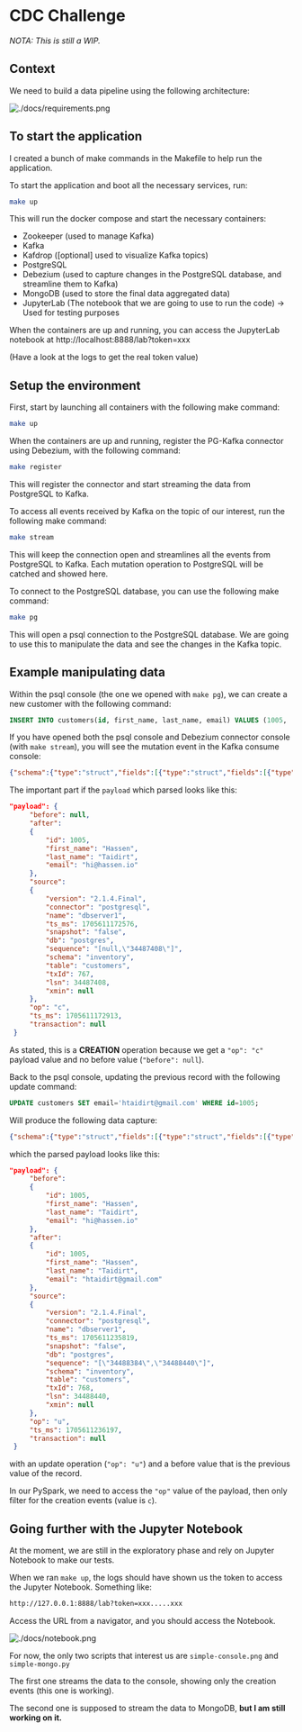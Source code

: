 # CDC Challenge

_NOTA: This is still a WIP._

## Context

We need to build a data pipeline using the following architecture:

![./docs/requirements.png](./docs/requirements.png)

## To start the application

I created a bunch of make commands in the Makefile to help run the application.

To start the application and boot all the necessary services, run:

```bash
make up
```

This will run the docker compose and start the necessary containers:

- Zookeeper (used to manage Kafka)
- Kafka
- Kafdrop ([optional] used to visualize Kafka topics)
- PostgreSQL
- Debezium (used to capture changes in the PostgreSQL database, and streamline them to Kafka)
- MongoDB (used to store the final data aggregated data)
- JupyterLab (The notebook that we are going to use to run the code) -> Used for testing purposes

When the containers are up and running, you can access the JupyterLab notebook at http://localhost:8888/lab?token=xxx

(Have a look at the logs to get the real token value)

## Setup the environment

First, start by launching all containers with the following make command:

```bash
make up
```

When the containers are up and running, register the PG-Kafka connector using Debezium, with the following command:

```bash
make register
```

This will register the connector and start streaming the data from PostgreSQL to Kafka.

To access all events received by Kafka on the topic of our interest, run the following make command:

```bash
make stream
```

This will keep the connection open and streamlines all the events from PostgreSQL to Kafka. Each mutation operation to PostgreSQL will be catched and showed here.

To connect to the PostgreSQL database, you can use the following make command:

```bash
make pg
```

This will open a psql connection to the PostgreSQL database. We are going to use this to manipulate the data and see the changes in the Kafka topic.

## Example manipulating data

Within the psql console (the one we opened with `make pg`), we can create a new customer with the following command:

```sql
INSERT INTO customers(id, first_name, last_name, email) VALUES (1005, 'Hassen', 'Taidirt', 'hi@hassen.io');
```

If you have opened both the psql console and Debezium connector console (with `make stream`), you will see the mutation event in the Kafka consume console:

```json
{"schema":{"type":"struct","fields":[{"type":"struct","fields":[{"type":"int32","optional":false,"default":0,"field":"id"},{"type":"string","optional":false,"field":"first_name"},{"type":"string","optional":false,"field":"last_name"},{"type":"string","optional":false,"field":"email"}],"optional":true,"name":"dbserver1.inventory.customers.Value","field":"before"},{"type":"struct","fields":[{"type":"int32","optional":false,"default":0,"field":"id"},{"type":"string","optional":false,"field":"first_name"},{"type":"string","optional":false,"field":"last_name"},{"type":"string","optional":false,"field":"email"}],"optional":true,"name":"dbserver1.inventory.customers.Value","field":"after"},{"type":"struct","fields":[{"type":"string","optional":false,"field":"version"},{"type":"string","optional":false,"field":"connector"},{"type":"string","optional":false,"field":"name"},{"type":"int64","optional":false,"field":"ts_ms"},{"type":"string","optional":true,"name":"io.debezium.data.Enum","version":1,"parameters":{"allowed":"true,last,false,incremental"},"default":"false","field":"snapshot"},{"type":"string","optional":false,"field":"db"},{"type":"string","optional":true,"field":"sequence"},{"type":"string","optional":false,"field":"schema"},{"type":"string","optional":false,"field":"table"},{"type":"int64","optional":true,"field":"txId"},{"type":"int64","optional":true,"field":"lsn"},{"type":"int64","optional":true,"field":"xmin"}],"optional":false,"name":"io.debezium.connector.postgresql.Source","field":"source"},{"type":"string","optional":false,"field":"op"},{"type":"int64","optional":true,"field":"ts_ms"},{"type":"struct","fields":[{"type":"string","optional":false,"field":"id"},{"type":"int64","optional":false,"field":"total_order"},{"type":"int64","optional":false,"field":"data_collection_order"}],"optional":true,"name":"event.block","version":1,"field":"transaction"}],"optional":false,"name":"dbserver1.inventory.customers.Envelope","version":1},"payload":{"before":null,"after":{"id":1005,"first_name":"Hassen","last_name":"Taidirt","email":"hi@hassen.io"},"source":{"version":"2.1.4.Final","connector":"postgresql","name":"dbserver1","ts_ms":1705611172576,"snapshot":"false","db":"postgres","sequence":"[null,\"34487408\"]","schema":"inventory","table":"customers","txId":767,"lsn":34487408,"xmin":null},"op":"c","ts_ms":1705611172913,"transaction":null}}
```

The important part if the `payload` which parsed looks like this:

```json
"payload": {
     "before": null,
     "after":
     {
         "id": 1005,
         "first_name": "Hassen",
         "last_name": "Taidirt",
         "email": "hi@hassen.io"
     },
     "source":
     {
         "version": "2.1.4.Final",
         "connector": "postgresql",
         "name": "dbserver1",
         "ts_ms": 1705611172576,
         "snapshot": "false",
         "db": "postgres",
         "sequence": "[null,\"34487408\"]",
         "schema": "inventory",
         "table": "customers",
         "txId": 767,
         "lsn": 34487408,
         "xmin": null
     },
     "op": "c",
     "ts_ms": 1705611172913,
     "transaction": null
 }
```

As stated, this is a **CREATION** operation because we get a `"op": "c"` payload value and no before value (`"before": null`).

Back to the psql console, updating the previous record with the following update command:

```sql
UPDATE customers SET email='htaidirt@gmail.com' WHERE id=1005;
```

Will produce the following data capture:

```json
{"schema":{"type":"struct","fields":[{"type":"struct","fields":[{"type":"int32","optional":false,"default":0,"field":"id"},{"type":"string","optional":false,"field":"first_name"},{"type":"string","optional":false,"field":"last_name"},{"type":"string","optional":false,"field":"email"}],"optional":true,"name":"dbserver1.inventory.customers.Value","field":"before"},{"type":"struct","fields":[{"type":"int32","optional":false,"default":0,"field":"id"},{"type":"string","optional":false,"field":"first_name"},{"type":"string","optional":false,"field":"last_name"},{"type":"string","optional":false,"field":"email"}],"optional":true,"name":"dbserver1.inventory.customers.Value","field":"after"},{"type":"struct","fields":[{"type":"string","optional":false,"field":"version"},{"type":"string","optional":false,"field":"connector"},{"type":"string","optional":false,"field":"name"},{"type":"int64","optional":false,"field":"ts_ms"},{"type":"string","optional":true,"name":"io.debezium.data.Enum","version":1,"parameters":{"allowed":"true,last,false,incremental"},"default":"false","field":"snapshot"},{"type":"string","optional":false,"field":"db"},{"type":"string","optional":true,"field":"sequence"},{"type":"string","optional":false,"field":"schema"},{"type":"string","optional":false,"field":"table"},{"type":"int64","optional":true,"field":"txId"},{"type":"int64","optional":true,"field":"lsn"},{"type":"int64","optional":true,"field":"xmin"}],"optional":false,"name":"io.debezium.connector.postgresql.Source","field":"source"},{"type":"string","optional":false,"field":"op"},{"type":"int64","optional":true,"field":"ts_ms"},{"type":"struct","fields":[{"type":"string","optional":false,"field":"id"},{"type":"int64","optional":false,"field":"total_order"},{"type":"int64","optional":false,"field":"data_collection_order"}],"optional":true,"name":"event.block","version":1,"field":"transaction"}],"optional":false,"name":"dbserver1.inventory.customers.Envelope","version":1},"payload":{"before":{"id":1005,"first_name":"Hassen","last_name":"Taidirt","email":"hi@hassen.io"},"after":{"id":1005,"first_name":"Hassen","last_name":"Taidirt","email":"htaidirt@gmail.com"},"source":{"version":"2.1.4.Final","connector":"postgresql","name":"dbserver1","ts_ms":1705611235819,"snapshot":"false","db":"postgres","sequence":"[\"34488384\",\"34488440\"]","schema":"inventory","table":"customers","txId":768,"lsn":34488440,"xmin":null},"op":"u","ts_ms":1705611236197,"transaction":null}}
```

which the parsed payload looks like this:

```json
"payload": {
     "before":
     {
         "id": 1005,
         "first_name": "Hassen",
         "last_name": "Taidirt",
         "email": "hi@hassen.io"
     },
     "after":
     {
         "id": 1005,
         "first_name": "Hassen",
         "last_name": "Taidirt",
         "email": "htaidirt@gmail.com"
     },
     "source":
     {
         "version": "2.1.4.Final",
         "connector": "postgresql",
         "name": "dbserver1",
         "ts_ms": 1705611235819,
         "snapshot": "false",
         "db": "postgres",
         "sequence": "[\"34488384\",\"34488440\"]",
         "schema": "inventory",
         "table": "customers",
         "txId": 768,
         "lsn": 34488440,
         "xmin": null
     },
     "op": "u",
     "ts_ms": 1705611236197,
     "transaction": null
 }
```

with an update operation (`"op": "u"`) and a before value that is the previous value of the record.

In our PySpark, we need to access the `"op"` value of the payload, then only filter for the creation events (value is `c`).

## Going further with the Jupyter Notebook

At the moment, we are still in the exploratory phase and rely on Jupyter Notebook to make our tests.

When we ran `make up`, the logs should have shown us the token to access the Jupyter Notebook. Something like:

```bash
http://127.0.0.1:8888/lab?token=xxx.....xxx
```

Access the URL from a navigator, and you should access the Notebook.

![./docs/notebook.png](./docs/notebook.png)

For now, the only two scripts that interest us are `simple-console.png` and `simple-mongo.py`

The first one streams the data to the console, showing only the creation events (this one is working).

The second one is supposed to stream the data to MongoDB, **but I am still working on it.**
